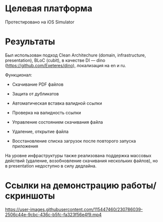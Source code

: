 # Целевая платформа

Протестировано на iOS Simulator

# Результаты

Был использован подход Clean Architechure (domain, infrastructure, presentation), BLoC (cubit), в качестве DI — dino (https://github.com/Exeteres/dino), локализация на en и ru.

Функционал:

- Скачивание PDF файлов




- Защита от дубликатов
- Автоматическая вставка валидной ссылки
- Проверка на валидность ссылки
- Управление состоянием скачивания файла
- Удаление, открытие файла
- Восстановление списка загрузок после повторого запуска приложения

На уровне инфраструктуры также реализована поддержка массовых действий (удаление, возобновление скачивания нескольких файлов), но в presentation недоступно в силу дедлайна.

# Ссылки на демонстрацию работы/скриншоты


https://user-images.githubusercontent.com/115447460/230786039-2506c44e-9cbc-436c-b5fc-fa323f56e4f9.mp4
